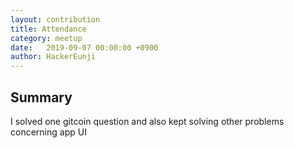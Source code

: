 ```yaml
---
layout: contribution
title: Attendance
category: meetup
date:   2019-09-07 00:00:00 +0900
author: HackerEunji
---
```


## Summary
I solved one gitcoin question and also kept solving other problems concerning app UI
